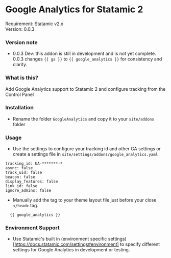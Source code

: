 # Google Analytics for Statamic 2    
Requirement: Statamic v2.x  
Version: 0.0.3  

### Version note
- 0.0.3 Dev: this addon is still in development and is not yet complete. 0.0.3 changes `{{ ga }}` to `{{ google_analytics }}` for consistency and clarity.

### What is this?
Add Google Analytics support to Statamic 2 and configure tracking from the Control Panel

### Installation
- Rename the folder `GoogleAnalytics` and copy it to your `site/addons` folder

### Usage
- Use the settings to configure your tracking id and other GA settings or create a settings file in `site/settings/addons/google_analytics.yaml`
```
tracking_id: UA-*******-*
async: false
track_uid: false
beacon: false
display_features: false
link_id: false
ignore_admins: false
```
- Manually add the tag to your theme layout file just before your close `</head>` tag.

```
  {{ google_analytics }}
```

### Environment Support
- Use Statamic's built in (environment specific settings)[https://docs.statamic.com/settings#environment] to specify different settings for Google Analytics in development or testing.
